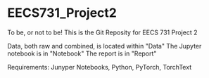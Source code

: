 # EECS731_Project2
To be, or not to be! This is the Git Reposity for EECS 731 Project 2

Data, both raw and combined, is located within "Data" The Jupyter notebook is in "Notebook" The report is in "Report"

Requirements:
Junyper Notebooks, Python, PyTorch, TorchText